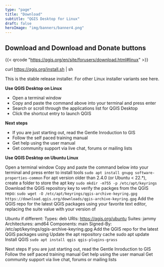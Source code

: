 ```yaml
---
type: "page"
title: "Download"
subtitle: "QGIS Desktop for Linux"
draft: false
heroImage: "img/banners/banner4.png"
---
```

Download and Download and Donate buttons
---

{{< qrcode "https://qgis.org/en/site/forusers/download.html#linux" >}}

curl https://qgis.org/install.sh | sh

This is the stable release installer. For other Linux installer variants see here.

**Use QGIS Desktop on Linux**

- Open a terminal window
- Copy and paste the command above into your terminal and press enter
- Search or scroll through the applications list for QGIS Desktop
- Click the shortcut entry to launch QGIS

**Next steps**

- If you are just starting out, read the Gentle Inroduction to GIS
- Follow the self paced training manual
- Get help using the user manual 
- Get community support via live chat, forums or mailing lists

**Use QGIS Desktop on Ubuntu Linux**

Open a terminal window
Copy and paste the command below into your terminal and press enter to install tools
`sudo apt install gnupg software-properties-common`
For apt version older than 2.4.0 (or Ubuntu < 22.*), create a folder to store the apt key
`sudo mkdir -m755 -p /etc/apt/keyrings`
Download the QGIS repository key to verify the packges from the QGIS repo:
`sudo wget -O /etc/apt/keyrings/qgis-archive-keyring.gpg https://download.qgis.org/downloads/qgis-archive-keyring.gpg`
Add the QGIS repo for the latest QGIS packages using your favorite text editor, replacing the suite value with your version of

Ubuntu if different:
Types: deb
URIs: https://qgis.org/ubuntu
Suites: jammy
Architectures: amd64
Components: main
Signed-By: /etc/apt/keyrings/qgis-archive-keyring.gpg
Add the QGIS repo for the latest QGIS packages using 
Update the apt repository cache
sudo apt update
Install QGIS
`sudo apt install qgis qgis-plugins-grass`

Next steps
If you are just starting out, read the Gentle Inroduction to GIS
Follow the self paced training manual
Get help using the user manual 
Get community support via live chat, forums or mailing lists